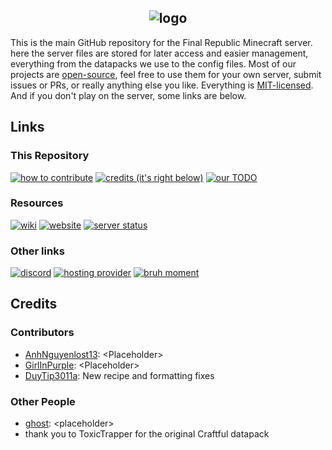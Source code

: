<h2 align="center">
  <img src="https://i.imgur.com/0fwIhaa.png" alt="logo">
</h2>

This is the main GitHub repository for the Final Republic Minecraft server. here the server files are stored for later access and easier management, everything from the datapacks we use to the config files.
Most of our projects are [open-source](/projects), feel free to use them for your own server, submit issues or PRs, or really anything else you like. Everything is [MIT-licensed](LICENSE).
And if you don't play on the server, some links are below.

## Links

### This Repository
<a href="/projects/Compiling_%26_Contibuting.md#contributing"><img src="https://img.shields.io/badge/how_to-contribute-green" alt="how to contribute"></a>
<a href="#credits"><img src="https://img.shields.io/badge/credits-it's_right_below-blue" alt="credits (it's right below)"></a>
<a href="/projects/Compiling_%26_Contibuting.md#our_todo"><img src="https://img.shields.io/badge/our-TODO-red" alt="our TODO"></a>

### Resources
<a href="https://discord.com/channels/969376256640569474/1104113680083337237"><img src="https://img.shields.io/badge/our-wiki_(discord)-blue" alt="wiki"></a>
<a href="https://girlinpurple.github.io/finalrepublic"><img src="https://img.shields.io/badge/our-website_(awful)-green" alt="website"></a>
<a href="https://mcsrvstat.us/server/finalrepublic.duckdns.org"><img src="https://img.shields.io/badge/dynamic/json?url=https%3A%2F%2Fapi.mcsrvstat.us%2F2%2Ffinalrepublic.duckdns.org&query=%24.online&label=server%20online%3F" alt="server status"></a>

### Other links
<a href="https://discord.gg/MX5fWws7wE"><img src="https://img.shields.io/discord/969376256640569474?label=discord&color=%235865F2" alt="discord"></a>
<a href="https://exaroton.com"><img src="https://img.shields.io/badge/hosting_provider-exaroton-lime" alt="hosting provider"></a>
<a href=""><img src="https://img.shields.io/badge/holy_shit-dj_is_trans-590481" alt="bruh moment"></a>

## Credits
### Contributors
- [AnhNguyenlost13](https://github.com/AnhNguyenlost13): \<Placeholder\>
- [GirlInPurple](https://github.com/GirlInPurple): \<Placeholder\>
- [DuyTip3011a](https://github.com/DuyTip3011a): New recipe and formatting fixes
### Other People
- [ghost](https://github.com/ghost): \<placeholder\>
- thank you to ToxicTrapper for the original Craftful datapack
